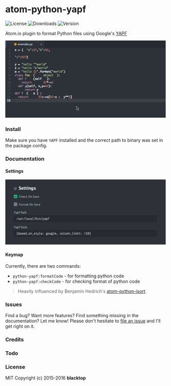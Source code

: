 # atom-python-yapf

![License](https://img.shields.io/apm/l/python-yapf.svg)
![Downloads](https://img.shields.io/apm/dm/python-yapf.svg)
![Version](https://img.shields.io/apm/v/python-yapf.svg)

Atom.io plugin to format Python files using Google's [YAPF](https://github.com/google/yapf)

![Screenshot](https://raw.githubusercontent.com/blacktop/atom-python-yapf/master/example_formatting.gif)

### Install

Make sure you have `YAPF` installed and the correct path to binary was set in the package config.

### Documentation

#### Settings

![settings](https://raw.githubusercontent.com/blacktop/atom-python-yapf/master/settings.png)

#### Keymap

Currently, there are two commands:

* `python-yapf:formatCode` - for formatting python code
* `python-yapf:checkCode` - for checking format of python code

> Heavily influenced by Benjamin Hedrich's [atom-python-isort](https://github.com/bh/atom-python-isort).

### Issues

Find a bug? Want more features? Find something missing in the documentation? Let me know! Please don't hesitate to [file an issue](https://github.com/blacktop/atom-python-yapf/issues/new) and I'll get right on it.

### Credits

### Todo

### License

MIT Copyright (c) 2015-2016 **blacktop**
